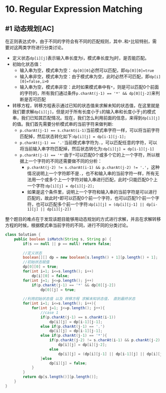 # 10. Regular Expression Matching

## #1 动态规划[AC]

在正则表达式中，由于不同的字符会有不同的匹配规则，其中`.`和`*`比较特别，需要对这两类字符进行分类讨论。

- 定义状态`dp[i][j]`表示输入串长度为i，模式串长度为j时，是否能匹配。
- 初始化状态值：
  - 输入串为空，模式串为空： `dp[0][0]`必然可以匹配，即`dp[0][0]=true`
  - 输入串非空，模式串为空：由于模式串为空，此时必然不可匹配，即`dp[i][0]=false,i>0`
  - 输入串为空，模式串非空：此时如果模式串中有`*`，则是可以匹配0个前面的字符的，所有我们通过条件`p.charAt(j-1) == '*' && dp[0][j-2]`来判断是否可匹配
- 转移方程，转移方程表示通过已知的状态值来求解未知的状态值，在这里就是我们要求解`dp[i][j]`，但是对于所有长度小于`i`的输入串和长度小于`j`的模式串，我们已知其匹配情况。现在，我们怎么利用前面的信息，来得到`dp[i][j]`的值。我们首先需要分析模式串的当前字符来做判断:
  - `p.charAt(j-1) == s.charAt(i-1)`当前模式串字符一样，可以将当前字符匹配掉，然后状态转化如下:`dp[i][j] = dp[i-1][j-1];`
  - `p.charAt(j-1) == '.'`当前模式串字符为`.`，可以匹配任意的字符，可以将当前输入串字符匹配掉，然后状态转化为:`dp[i][j] = dp[i-1][j-1]`
  - `p.charAt(j-1) == '*'`由于`*`可以匹配0个或多个它的上一个字符，所以根据上一个字符的不同还需要做不同的分析：
    - `p.charAt(j-2) != s.charAt(i-1) && p.charAt(j-2) != '.'`，这种情况说明上一个字符即不是`.`，也不和输入串的当前字符一样，所有无法用一个或多个上一个字符对输入串进行匹配，此时`*`只能匹配0个上一个字符:`dp[i][j] = dp[i][j-2];`
    - 如果是这个条件里，说明上一个字符和输入串的当前字符是可以进行匹配的，故此时`*`即可以匹配0个前一个字符，也可以匹配1个前一个字符，也可以匹配多个前一个字符:`dp[i][j] = (dp[i][j-1] || dp[i-1][j] || dp[i][j-2])`

整个题目的难点在于发现该题目能够用动态规划的方式进行求解，并且在求解转移方程的时候，根据模式串当前字符的不同，进行不同的分类讨论。

```java
class Solution {
    public boolean isMatch(String s, String p) {
        if(s == null || p == null) return false;
        
        //定义状态
        boolean[][] dp = new boolean[s.length() + 1][p.length() + 1];
        //初始状态赋值
        dp[0][0] = true;
        for(int i=1; i<=s.length(); i++)
            dp[i][0] = false;
        for(int j=1; j<=p.length(); j++)
            if(p.charAt(j-1) == '*' && dp[0][j-2])
                dp[0][j] = true;
        
        //利用初始状态值 以及 转移方程 求解未知状态值， 直到最终状态
        for(int i=1; i<=s.length(); i++){
            for(int j=1; j<=p.length(); j++){
                //case 1
                if(p.charAt(j-1) == s.charAt(i-1))
                    dp[i][j] = dp[i-1][j-1];
                else if(p.charAt(j-1) == '.')
                    dp[i][j] = dp[i-1][j-1];
                else if(p.charAt(j-1) == '*'){
                    if(p.charAt(j-2) != s.charAt(i-1) && p.charAt(j-2) != '.')
                        dp[i][j] = dp[i][j-2];
                    else
                        dp[i][j] = (dp[i][j-1] || dp[i-1][j] || dp[i][j-2]);
                }else
                    dp[i][j] = false;
            }
        }
        return dp[s.length()][p.length()];
    }
}
```

